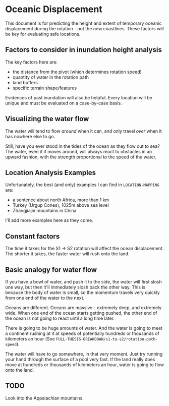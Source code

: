 # Oceanic Displacement

This document is for predicting the height and extent of temporary oceanic displacement during the rotation - not the new coastlines. These factors will be key for evaluating safe locations.

## Factors to consider in inundation height analysis

The key factors here are:
- the distance from the pivot (which determines rotation speed)
- quantity of water in the rotation path
- land buffers
- specific terrain shape/features

Evidences of past inundation will also be helpful. Every location will be unique and must be evaluated on a case-by-case basis.

## Visualizing the water flow

The water will tend to flow *around* when it can, and only travel *over* when it has nowhere else to go.

Still, have you ever stood in the tides of the ocean as they flow out to sea? The water, even if it moves around, will always react to obstacles in an upward fashion, with the strength proportional to the speed of the water.

## Location Analysis Examples

Unfortunately, the best (and only) examples I can find in `LOCATION-MAPPING` are:
- a sentence about north Africa, more than 1 km
- Turkey (Urgup Cones), 1025m above sea level
- Zhangjiajie mountains in China

I'll add more examples here as they come.

## Constant factors

The time it takes for the S1 -> S2 rotation will affect the ocean displacement. The shorter it takes, the faster water will rush onto the land.

## Basic analogy for water flow

If you have a bowl of water, and push it to the side, the water will first slosh one way, but then it'll immediately slosh back the other way. This is because the body of water is small, so the momentum travels very quickly from one end of the water to the next.

Oceans are different. Oceans are massive - extremely deep, and extremely wide. When one end of the ocean starts getting pushed, the other end of the ocean is not going to react until a long time later.

There is going to be huge amounts of water. And the water is going to meet a continent rushing at it at speeds of potentially hundreds or thousands of kilometers an hour (See `FULL-THESIS-BREAKDOWN/s1-to-s2/rotation-path-speed`).

The water will have to go somewhere, in that very moment. Just try running your hand through the surface of a pool very fast. If the land really does move at hundreds or thousands of kilometers an hour, water is going to flow onto the land.

## TODO

Look into the Appalachian mountains.